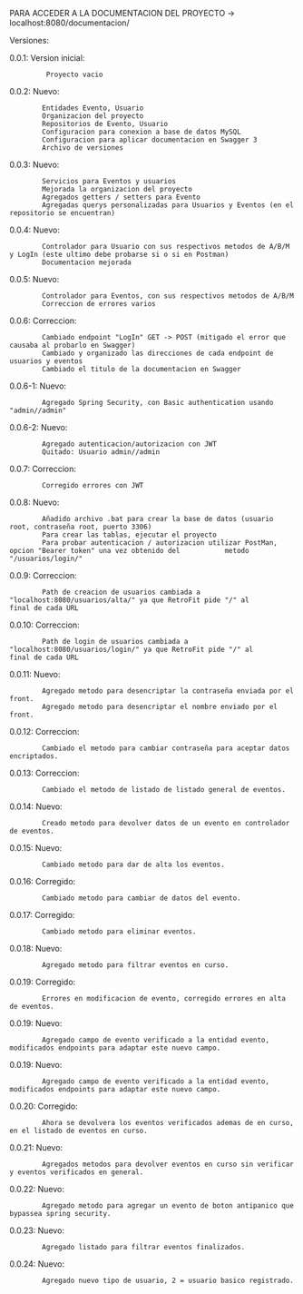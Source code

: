 PARA ACCEDER A LA DOCUMENTACION DEL PROYECTO
-> localhost:8080/documentacion/

Versiones:

0.0.1: Version inicial:
	
			 Proyecto vacio

0.0.2: Nuevo:

			Entidades Evento, Usuario
			Organizacion del proyecto
			Repositorios de Evento, Usuario
			Configuracion para conexion a base de datos MySQL
			Configuracion para aplicar documentacion en Swagger 3
			Archivo de versiones
			
0.0.3: Nuevo:

			Servicios para Eventos y usuarios
			Mejorada la organizacion del proyecto
			Agregados getters / setters para Evento
			Agregadas querys personalizadas para Usuarios y Eventos (en el repositorio se encuentran)
			
0.0.4: Nuevo:

			Controlador para Usuario con sus respectivos metodos de A/B/M y LogIn (este ultimo debe probarse si o si en Postman)
			Documentacion mejorada
			
0.0.5: Nuevo:

			Controlador para Eventos, con sus respectivos metodos de A/B/M
			Correccion de errores varios
			
0.0.6: Correccion:
			
			Cambiado endpoint "LogIn" GET -> POST (mitigado el error que causaba al probarlo en Swagger)
			Cambiado y organizado las direcciones de cada endpoint de usuarios y eventos
			Cambiado el titulo de la documentacion en Swagger	

0.0.6-1: Nuevo:

			Agregado Spring Security, con Basic authentication usando "admin//admin"
			
0.0.6-2: Nuevo:
		
			Agregado autenticacion/autorizacion con JWT
			Quitado: Usuario admin//admin			
			
0.0.7: Correccion:

			Corregido errores con JWT

0.0.8: Nuevo:

			Añadido archivo .bat para crear la base de datos (usuario root, contraseña root, puerto 3306)
			Para crear las tablas, ejecutar el proyecto
			Para probar autenticacion / autorizacion utilizar PostMan, opcion "Bearer token" una vez obtenido del 			metodo "/usuarios/login/"
			
0.0.9: Correccion:

			Path de creacion de usuarios cambiada a "localhost:8080/usuarios/alta/" ya que RetroFit pide "/" al 			final de cada URL
			
0.0.10: Correccion:

			Path de login de usuarios cambiada a "localhost:8080/usuarios/login/" ya que RetroFit pide "/" al 			final de cada URL
			
0.0.11: Nuevo:

			Agregado metodo para desencriptar la contraseña enviada por el front.
			Agregado metodo para desencriptar el nombre enviado por el front.
			
0.0.12: Correccion:

			Cambiado el metodo para cambiar contraseña para aceptar datos encriptados.
			
0.0.13: Correccion:

			Cambiado el metodo de listado de listado general de eventos.
			
0.0.14: Nuevo:

			Creado metodo para devolver datos de un evento en controlador de eventos.

0.0.15: Nuevo:

			Cambiado metodo para dar de alta los eventos.
			
0.0.16: Corregido:

			Cambiado metodo para cambiar de datos del evento.
			
0.0.17: Corregido:

			Cambiado metodo para eliminar eventos.
			
0.0.18: Nuevo:

			Agregado metodo para filtrar eventos en curso.
			
0.0.19: Corregido:

			Errores en modificacion de evento, corregido errores en alta de eventos.
			
0.0.19: Nuevo:

			Agregado campo de evento verificado a la entidad evento, modificados endpoints para adaptar este nuevo campo.
			
0.0.19: Nuevo:

			Agregado campo de evento verificado a la entidad evento, modificados endpoints para adaptar este nuevo campo.
			
0.0.20: Corregido:

			Ahora se devolvera los eventos verificados ademas de en curso, en el listado de eventos en curso.
			
0.0.21: Nuevo:

			Agregados metodos para devolver eventos en curso sin verificar y eventos verificados en general.
			
0.0.22: Nuevo:

			Agregado metodo para agregar un evento de boton antipanico que bypassea spring security.
			
0.0.23: Nuevo:

			Agregado listado para filtrar eventos finalizados.
			
0.0.24: Nuevo:

			Agregado nuevo tipo de usuario, 2 = usuario basico registrado.